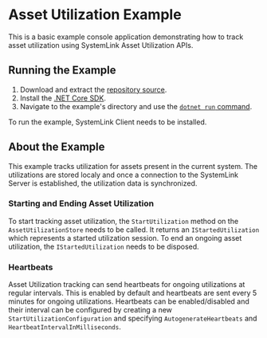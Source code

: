 Asset Utilization Example
=====================

This is a basic example console application demonstrating how to track asset utilization
using SystemLink Asset Utilization APIs.

Running the Example
-------------------

1. Download and extract the [repository source](https://github.com/ni/systemlink-client-docs/archive/master.zip).
2. Install the [.NET Core SDK](https://dotnet.microsoft.com/download/dotnet-core).
3. Navigate to the example's directory and use the [`dotnet run` command](https://docs.microsoft.com/en-us/dotnet/core/tools/dotnet-run?tabs=netcore21).

To run the example, SystemLink Client needs to be installed. 

About the Example
-----------------

This example tracks utilization for assets present in the current system. 
The utilizations are stored localy and once a connection to the SystemLink Server is established,
the utilization data is synchronized.

### Starting and Ending Asset Utilization

To start tracking asset utilization, the `StartUtilization` method on the `AssetUtilizationStore` needs to be called.
It returns an `IStartedUtilization` which represents a started utilization session. 
To end an ongoing asset utilization, the `IStartedUtilization` needs to be disposed.

### Heartbeats

Asset Utilization tracking can send heartbeats for ongoing utilizations at regular intervals. 
This is enabled by default and heartbeats are sent every 5 minutes for ongoing utilizations.
Heartbeats can be enabled/disabled and their interval can be configured by creating a new `StartUtilizationConfiguration` and 
specifying `AutogenerateHeartbeats` and `HeartbeatIntervalInMilliseconds`.